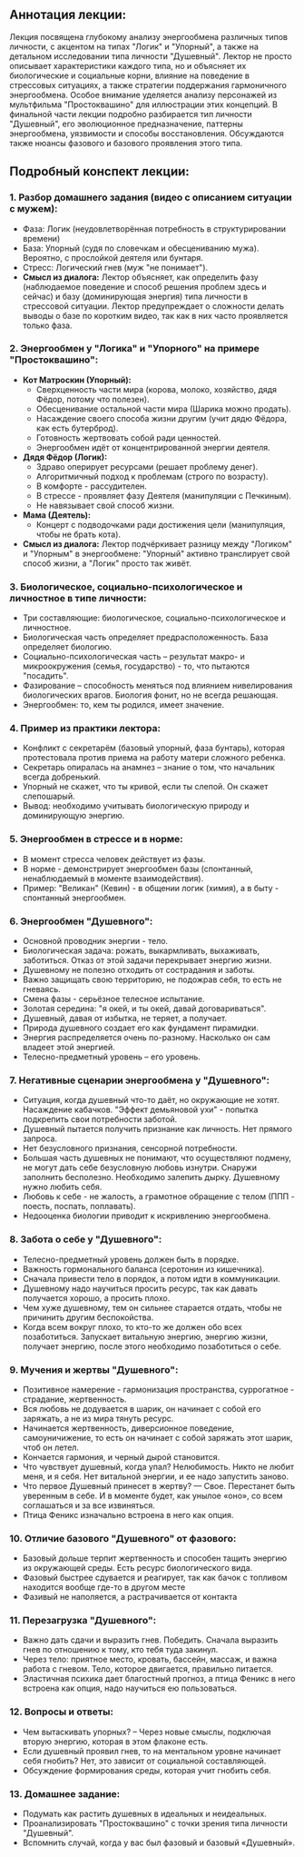 ## Аннотация лекции:

Лекция посвящена глубокому анализу энергообмена различных типов личности, с акцентом на типах "Логик" и "Упорный", а также на детальном исследовании типа личности "Душевный". Лектор не просто описывает характеристики каждого типа, но и объясняет их биологические и социальные корни, влияние на поведение в стрессовых ситуациях, а также стратегии поддержания гармоничного энергообмена. Особое внимание уделяется анализу персонажей из мультфильма "Простоквашино" для иллюстрации этих концепций. В финальной части лекции подробно разбирается тип личности "Душевный", его эволюционное предназначение, паттерны энергообмена, уязвимости и способы восстановления. Обсуждаются также нюансы  фазового и базового проявления этого типа.

## Подробный конспект лекции:

### 1. Разбор домашнего задания (видео с описанием ситуации с мужем):

*   Фаза: Логик (неудовлетворённая потребность в структурировании времени)
*   База: Упорный (судя по словечкам и обесцениванию мужа). Вероятно, с прослойкой деятеля или бунтаря.
*   Стресс: Логический гнев (муж "не понимает").
*   **Смысл из диалога:** Лектор объясняет, как определить фазу (наблюдаемое поведение и способ решения проблем здесь и сейчас) и базу (доминирующая энергия) типа личности в стрессовой ситуации. Лектор предупреждает о сложности делать выводы о базе по коротким видео, так как в них часто проявляется только фаза.

### 2. Энергообмен у "Логика" и "Упорного" на примере "Простоквашино":

*   **Кот Матроскин (Упорный):**
    *   Сверхценность части мира (корова, молоко, хозяйство, дядя Фёдор, потому что полезен).
    *   Обесценивание остальной части мира (Шарика можно продать).
    *   Насаждение своего способа жизни другим (учит дядю Фёдора, как есть бутерброд).
    *   Готовность жертвовать собой ради ценностей.
    *   Энергообмен идёт от концентрированной энергии деятеля.
*   **Дядя Фёдор (Логик):**
    *   Здраво оперирует ресурсами (решает проблему денег).
    *   Алгоритмичный подход к проблемам (строго по возрасту).
    *   В комфорте - рассудителен.
    *   В стрессе - проявляет фазу Деятеля (манипуляции с Печкиным).
    *   Не навязывает свой способ жизни.
*   **Мама (Деятель):**
    *   Концерт с подводочками ради достижения цели (манипуляция, чтобы не брать кота).
*   **Смысл из диалога:** Лектор подчёркивает разницу между "Логиком" и "Упорным" в энергообмене: "Упорный" активно транслирует свой способ жизни, а "Логик" просто так живёт.

### 3. Биологическое, социально-психологическое и личностное в типе личности:

*   Три составляющие: биологическое, социально-психологическое и личностное.
*   Биологическая часть определяет предрасположенность. База определяет биологию.
*   Социально-психологическая часть – результат макро- и микроокружения (семья, государство) - то, что пытаются "посадить".
*   Фазирование – способность меняться под влиянием нивелирования биологических врагов. Биология фонит, но не всегда решающая.
*   Энергообмен: то, кем ты родился, имеет значение.

### 4. Пример из практики лектора:

*   Конфликт с секретарём (базовый упорный, фаза бунтарь), которая протестовала против приема на работу матери сложного ребенка.
*   Секретарь опиралась на анамнез – знание о том, что начальник всегда добренький.
*   Упорный не скажет, что ты кривой, если ты слепой. Он скажет слепошарый.
*   Вывод: необходимо учитывать биологическую природу и доминирующую энергию.

### 5. Энергообмен в стрессе и в норме:

*   В момент стресса человек действует из фазы.
*   В норме - демонстрирует энергообмен базы (спонтанный, ненаблюдаемый в моменте взаимодействия).
*   Пример: "Великан" (Кевин) - в общении логик (химия), а в быту - спонтанный энергообмен.

### 6. Энергообмен "Душевного":

*   Основной проводник энергии - тело.
*   Биологическая задача: рожать, выкармливать, выхаживать, заботиться. Отказ от этой задачи перекрывает энергию жизни.
*   Душевному не полезно отходить от сострадания и заботы.
*   Важно защищать свою территорию, не подожрав себя, то есть не гневаясь.
*   Смена фазы - серьёзное телесное испытание.
*   Золотая середина: "я окей, и ты окей, давай договариваться".
*   Душевный, давая от избытка, не теряет, а получает.
*   Природа душевного создает его как фундамент пирамидки.
*   Энергия распределяется очень по-разному. Насколько он сам владеет этой энергией.
*   Телесно-предметный уровень – его уровень.

### 7. Негативные сценарии энергообмена у "Душевного":

*   Ситуация, когда душевный что-то даёт, но окружающие не хотят. Насаждение кабачков. "Эффект демьяновой ухи" - попытка подкрепить свои потребности заботой.
*   Душевный пытается получить признание как личность. Нет прямого запроса.
*   Нет безусловного признания, сенсорной потребности.
*   Большая часть душевных не понимают, что осуществляют подмену, не могут дать себе безусловную любовь изнутри. Снаружи заполнить бесполезно. Необходимо залепить дырку. Душевному нужно любить себя.
*   Любовь к себе - не жалость, а грамотное обращение с телом (ППП - поесть, поспать, поплавать).
*   Недооценка биологии приводит к искривлению энергообмена.

### 8. Забота о себе у "Душевного":

*   Телесно-предметный уровень должен быть в порядке.
*   Важность гормонального баланса (серотонин из кишечника).
*   Сначала привести тело в порядок, а потом идти в коммуникации.
*   Душевному надо научиться просить ресурс, так как давать получается хорошо, а просить плохо.
*   Чем хуже душевному, тем он сильнее старается отдать, чтобы не причинить другим беспокойства.
*   Когда всем вокруг плохо, то кто-то же должен обо всех позаботиться. Запускает витальную энергию, энергию жизни, получает энергию, после этого необходимо позаботиться о себе.

### 9. Мучения и жертвы "Душевного":

*   Позитивное намерение - гармонизация пространства, суррогатное - страдание, жертвенность.
*   Вся любовь не додувается в шарик, он начинает с собой его заряжать, а не из мира тянуть ресурс.
*   Начинается жертвенность, диверсионное поведение, самоуничижение, то есть он начинает с собой заряжать этот шарик, чтоб он летел.
*   Кончается гармония, и черный дырой становится.
*   Что чувствует душевный, когда упал? Нелюбимость. Никто не любит меня, и я себя. Нет витальной энергии, и ее надо запустить заново.
*   Что первое Душевный принесет в жертву? — Свое. Перестанет быть уверенным в себе. И в моменте будет, как унылое «оно», со всем соглашаться и за все извиняться.
*   Птица Феникс изначально встроена в него как опция.

### 10. Отличие базового "Душевного" от фазового:

*   Базовый дольше терпит жертвенность и способен тащить энергию из окружающей среды. Есть ресурс биологического вида.
*   Фазовый быстрее сдувается и реагирует, так как бачок с топливом находится вообще где-то в другом месте
*   Фазивый не наполяется, а растрачивается от контакта

### 11. Перезагрузка "Душевного":

*   Важно дать сдачи и выразить гнев. Победить. Сначала выразить гнев по отношению к тому, кто тебя туда закинул.
*   Через тело: приятное место, кровать, бассейн, массаж, и важна работа с гневом. Тело, которое двигается, правильно питается.
*   Эластичная психика дает благостный прогноз, а птица Феникс в него встроена как опция, надо научиться ею пользоваться.

### 12. Вопросы и ответы:

*   Чем вытаскивать упорных? – Через новые смыслы, подключая вторую энергию, которая в этом флаконе есть.
*   Если душевный проявил гнев, то на ментальном уровне начинает себя гнобить? Нет, это зависит от социальной составляющей.
*   Обсуждение формирования среды, которая учит гнобить себя.

### 13. Домашнее задание:

*   Подумать как растить душевных в идеальных и неидеальных.
*   Проанализировать "Простоквашино" с точки зрения типа личности "Душевный".
*   Вспомнить случай, когда у вас был фазовый и базовый «Душевный».